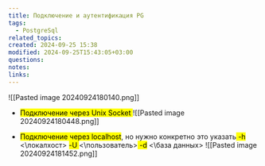 ```yaml
---
title: Подключение и аутентификация PG
tags:
  - PostgreSql
related_topics: 
created: 2024-09-25 15:38
modified: 2024-09-25T15:43:05+03:00
questions: 
notes: 
links: 
---
```


![[Pasted image 20240924180140.png]]

- <mark class="hltr-orange">Подключение через Unix Socket </mark>
![[Pasted image 20240924180448.png]]

- <mark class="hltr-orange">Подключение через localhost</mark>, но нужно конкретно это указать<mark class="hltr-red"> -h</mark> <\локалхост> <mark class="hltr-red">-U </mark><\пользователь><mark class="hltr-red"> -d</mark> <\база данных> 
![[Pasted image 20240924181452.png]]